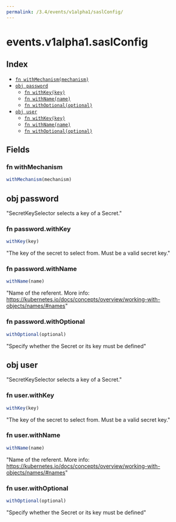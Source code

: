 ```yaml
---
permalink: /3.4/events/v1alpha1/saslConfig/
---
```


# events.v1alpha1.saslConfig



## Index

* [`fn withMechanism(mechanism)`](#fn-withmechanism)
* [`obj password`](#obj-password)
  * [`fn withKey(key)`](#fn-passwordwithkey)
  * [`fn withName(name)`](#fn-passwordwithname)
  * [`fn withOptional(optional)`](#fn-passwordwithoptional)
* [`obj user`](#obj-user)
  * [`fn withKey(key)`](#fn-userwithkey)
  * [`fn withName(name)`](#fn-userwithname)
  * [`fn withOptional(optional)`](#fn-userwithoptional)

## Fields

### fn withMechanism

```ts
withMechanism(mechanism)
```



## obj password

"SecretKeySelector selects a key of a Secret."

### fn password.withKey

```ts
withKey(key)
```

"The key of the secret to select from.  Must be a valid secret key."

### fn password.withName

```ts
withName(name)
```

"Name of the referent. More info: https://kubernetes.io/docs/concepts/overview/working-with-objects/names/#names"

### fn password.withOptional

```ts
withOptional(optional)
```

"Specify whether the Secret or its key must be defined"

## obj user

"SecretKeySelector selects a key of a Secret."

### fn user.withKey

```ts
withKey(key)
```

"The key of the secret to select from.  Must be a valid secret key."

### fn user.withName

```ts
withName(name)
```

"Name of the referent. More info: https://kubernetes.io/docs/concepts/overview/working-with-objects/names/#names"

### fn user.withOptional

```ts
withOptional(optional)
```

"Specify whether the Secret or its key must be defined"